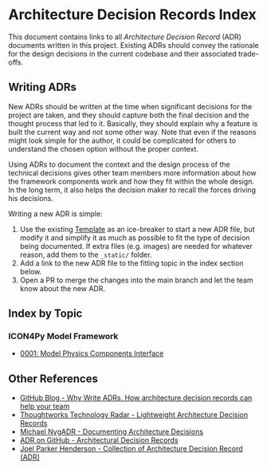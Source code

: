 # Architecture Decision Records Index

This document contains links to all _Architecture Decision Record_ (ADR) documents written in this project. Existing ADRs should convey the rationale for the design decisions in the current codebase and their associated trade-offs.

## Writing ADRs

New ADRs should be written at the time when significant decisions for the project are taken, and they should capture both the final decision and the thought process that led to it. Basically, they should explain why a feature is built the current way and not some other way. Note that even if the reasons might look simple for the author, it could be complicated for others to understand the chosen option without the proper context.

Using ADRs to document the context and the design process of the technical decisions gives other team members more information about how the framework components work and how they fit within the whole design. In the long term, it also helps the decision maker to recall the forces driving his decisions.

Writing a new ADR is simple:

1. Use the existing [Template](Template.md) as an ice-breaker to start a new ADR file, but modify it and simplify it as much as possible to fit the type of decision being documented. If extra files (e.g. images) are needed for whatever reason, add them to the `_static/` folder.
2. Add a link to the new ADR file to the fitting topic in the index section below.
3. Open a PR to merge the changes into the main branch and let the team know about the new ADR.

## Index by Topic

### ICON4Py Model Framework 
- [0001: Model Physics Components Interface](0001_model_physics_components_interface.md)



## Other References

- [GitHub Blog - Why Write ADRs. How architecture decision records can help your team](https://github.blog/2020-08-13-why-write-adrs/)
- [Thoughtworks Technology Radar - Lightweight Architecture Decision Records](https://www.thoughtworks.com/radar/techniques/lightweight-architecture-decision-records)
- [Michael NygADR - Documenting Architecture Decisions](https://cognitect.com/blog/2011/11/15/documenting-architecture-decisions)
- [ADR on GitHub - Architectural Decision Records](https://adr.github.io/)
- [Joel Parker Henderson - Collection of Architecture Decision Record (ADR)](https://github.com/joelparkerhenderson/architecture-decision-record)
